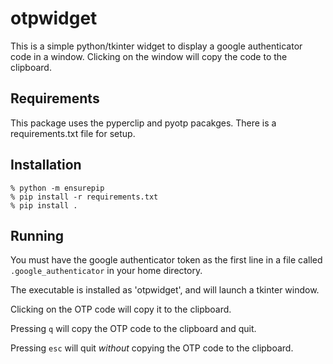 # otpwidget

This is a simple python/tkinter widget to display a google authenticator
code in a window.  Clicking on the window will copy the code to the 
clipboard.

## Requirements

This package uses the pyperclip and pyotp pacakges.  There is a 
requirements.txt file for setup.

## Installation

    % python -m ensurepip
    % pip install -r requirements.txt
    % pip install .

## Running

You must have the google authenticator token as the first line in a file 
called `.google_authenticator` in your home directory.

The executable is installed as 'otpwidget', and will launch a tkinter window.

Clicking on the OTP code will copy it to the clipboard.  

Pressing `q` will copy the OTP code to the clipboard and quit.

Pressing `esc` will quit _without_ copying the OTP code to the clipboard.
